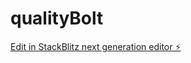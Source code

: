 # qualityBolt

[Edit in StackBlitz next generation editor ⚡️](https://stackblitz.com/~/github.com/BHISupaKurt/qualityBolt)